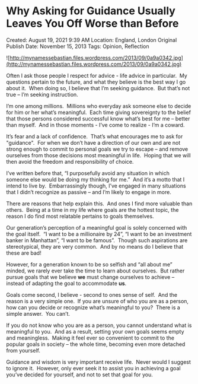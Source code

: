 # Why Asking for Guidance Usually Leaves You Off Worse than Before

Created: August 19, 2021 9:39 AM
Location: England, London
Original Publish Date: November 15, 2013
Tags: Opinion, Reflection

![http://mynamessebastian.files.wordpress.com/2013/09/0a9a0342.jpg](http://mynamessebastian.files.wordpress.com/2013/09/0a9a0342.jpg)

Often I ask those people I respect for advice - life advice in particular.  My questions pertain to the future, and what they believe is the best way I go about it.  When doing so, I believe that I’m seeking guidance.  But that’s not true – I’m seeking instruction.

I’m one among millions.  Millions who everyday ask someone else to decide for him or her what’s meaningful.  Each time giving sovereignty to the belief that those persons considered successful know what’s best for me – better than myself.  And in those moments - I’ve come to realize - I’m a coward.

It’s fear and a lack of confidence.  That’s what encourages me to ask for "guidance".  For when we don’t have a direction of our own and are not strong enough to commit to personal goals we try to escape – and remove ourselves from those decisions most meaningful in life.  Hoping that we will then avoid the freedom and responsibility of choice.

I’ve written before that, “I purposefully avoid any situation in which someone else would be doing my thinking for me.”  And it’s a motto that I intend to live by.  Embarrassingly though, I’ve engaged in many situations that I didn’t recognize as passive – and I’m likely to engage in more.

There are reasons that help explain this.  And ones I find more valuable than others.  Being at a time in my life where goals are the hottest topic, the reason I do find most relatable pertains to goals themselves.

Our generation’s perception of a meaningful goal is solely concerned with the goal itself.  “I want to be a millionaire by 24”, “I want to be an investment banker in Manhattan”, “I want to be famous”.  Though such aspirations are stereotypical, they are very common.  And by no means do I believe that these are bad!

However, for a generation known to be so selfish and “all about me” minded, we rarely ever take the time to learn about ourselves.  But rather pursue goals that we believe **we** must change ourselves to achieve – instead of adapting the goal to accommodate **us**.

Goals come second, I believe - second to ones sense of self.  And the reason is a very simple one.  If you are unsure of who you are as a person, how can you decide or recognize what’s meaningful to you?  There is a simple answer.  You can’t.

If you do not know who you are as a person, you cannot understand what is meaningful to you.  And as a result, setting your own goals seems empty and meaningless.  Making it feel ever so convenient to commit to the popular goals in society – the whole time, becoming even more detached from yourself.

Guidance and wisdom is very important receive life.  Never would I suggest to ignore it.  However, only ever seek it to assist you in achieving a goal you’ve decided for yourself, and not to set that goal for you.